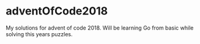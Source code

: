 # adventOfCode2018
My solutions for advent of code 2018. Will be learning Go from basic while solving this years puzzles.
